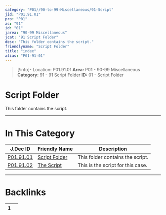```yaml
---
category: "P01//90-to-99-Miscellaneous/91-Script"
jid: "P01.91.01"
pro: "P01"
ac: "91"
id: "01"
jarea: "90-99 Miscellaneous"
jcat: "91 Script Folder"
desc: "This folder contains the script."
friendlyname: "Script Folder"
title: "index"
alias: "P01-91-01"
---
```

>[!info]- Location: P01.91.01
>**Area:** P01 - 90-99 Miscellaneous
>**Category:** 91 - 91 Script Folder
>**ID:** 01 - Script Folder

# Script Folder

This folder contains the script.
 


---
# In This Category

| J.Dec ID                                                                            | Friendly Name                                                                        | Description                       |
| ----------------------------------------------------------------------------------- | ------------------------------------------------------------------------------------ | --------------------------------- |
| [P01.91.01](index.md)         | [Script Folder](index.md)      | This folder contains the script.  |
| [P01.91.02](./92-The-Script.md) | [The Script](./92-The-Script.md) | This is the script for this case. |


---
# Backlinks
<div><table class="dataview table-view-table"><thead class="table-view-thead"><tr class="table-view-tr-header"><th class="table-view-th"><span></span><span class="dataview small-text">1</span></th><th class="table-view-th"><span></span></th></tr></thead><tbody class="table-view-tbody"></tbody></table></div>